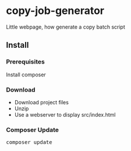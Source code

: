 # copy-job-generator
Little webpage, how generate a copy batch script

## Install

### Prerequisites 

Install composer

### Download

* Download project files
* Unzip
* Use a webserver to display src/index.html

### Composer Update

<pre>composer update</pre>
